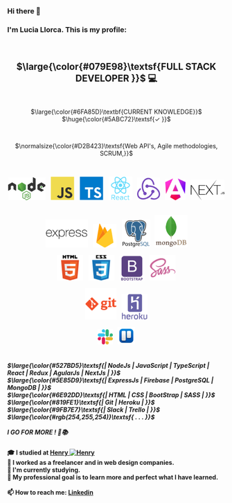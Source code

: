 
<!-- https://gist.github.com/luigiMinardi/4574708d404cdf4fe0da7ac6fe2314db#font-styles -->
### Hi there 👋
<h3>I'm Lucia Llorca. This is my profile:</h3>
<br/>
<h2 align="center"> $\large{\color{#079E98}\textsf{FULL STACK DEVELOPER }}$ 💻</h2>
<br/>
<p align="center">$\large{\color{#6FA85D}\textbf{CURRENT KNOWLEDGE}}$ $\huge{\color{#5ABC72}\textsf{✓ }}$ <p>

<br/>
<p align="center">$\normalsize{\color{#D2B423}\textsf{Web API's, Agile methodologies, SCRUM,}}$</p>
<br/>
<p align="center">
  <img src="https://github.com/Lls28es/Lls28es/blob/main/img/nodejs3.png" height="53" alt="node">
  &nbsp;
  <img src="https://github.com/Lls28es/Lls28es/blob/main/img/js1.png" height="55" alt="javascript">
   &nbsp;
  <img src="https://github.com/Lls28es/Lls28es/blob/main/img/typescript.png" height="55" alt="typescript">
  &nbsp;
  <img src="https://github.com/Lls28es/Lls28es/blob/main/img/react1.png" height="55" alt="react">
  &nbsp;
  <img src="https://github.com/Lls28es/Lls28es/blob/main/img/redux.png" height="53" alt="redux">
  &nbsp;
  <img src="https://github.com/Lls28es/Lls28es/blob/main/img/angular1.png" height="50" alt="angular">
  &nbsp;
  <img src="https://github.com/Lls28es/Lls28es/blob/main/img/nextjs1.png" height="47" alt="nextjs">
  &nbsp;
 </p>
 <p align="center">
  <img src="https://github.com/Lls28es/Lls28es/blob/main/img/express3.png" height="65" alt="expressjs">
   &nbsp;
  <img src="https://github.com/Lls28es/Lls28es/blob/main/img/firebase1.png" height="55" alt="firebase">
  &nbsp;
  <img src="https://github.com/Lls28es/Lls28es/blob/main/img/postgreSQL1.png" height="65" alt="postgreSQL">
   &nbsp;
  <img src="https://github.com/Lls28es/Lls28es/blob/main/img/mongoDB2.png" height="75" alt="mongoDB">
</p>
<p align="center">
  <img src="https://github.com/Lls28es/Lls28es/blob/main/img/html.png" height="60" alt="html">
  &nbsp;
  <img src="https://github.com/Lls28es/Lls28es/blob/main/img/css.png" height="60" alt="css">
  &nbsp;
  <img src="https://github.com/Lls28es/Lls28es/blob/main/img/bootstrap.png" height="58" alt="bootstrap">
  &nbsp;
  <img src="https://github.com/Lls28es/Lls28es/blob/main/img/sass.png" height="60" alt="sass">
</p>
<p align="center">
  <img src="https://github.com/Lls28es/Lls28es/blob/main/img/git3.png" height="73" alt="git">
   &nbsp;
  <img src="https://github.com/Lls28es/Lls28es/blob/main/img/heroku1.png" height="60" alt="heroku">
</p>
<p align="center">
  <img src="https://github.com/Lls28es/Lls28es/blob/main/img/slack4.png" height="35" alt="slack">
  &nbsp;
  <img src="https://github.com/Lls28es/Lls28es/blob/main/img/trello4.png" height="40" alt="trello">
</p>

<h5>
 <br/>
 $\large{\color{#527BD5}\textsf{| NodeJs | JavaScript | TypeScript |  React | Redux | AgularJs | NextJs | }}$
 <br/>
 $\large{\color{#5E85D9}\textsf{| ExpressJs | Firebase | PostgreSQL | MongoDB | }}$
 <br/>
 $\large{\color{#6E92DD}\textsf{| HTML | CSS | BootStrap | SASS | }}$
 <br/>
 $\large{\color{#819FE1}\textsf{| Git | Heroku | }}$
 <br/>
 $\large{\color{#9FB7E7}\textsf{| Slack | Trello | }}$
 <br/>
 $\large{\color{#rgb(254,255,254)}\textsf{ . . . }}$
 <br/>  
 <br/>
 I GO FOR MORE ! 🚀📚
</h5>

<h4>
 🎓 I studied at 
 <a href="https://www.soyhenry.com" >Henry 
  <img src="https://user-images.githubusercontent.com/69209369/116446907-ce1e0280-a82d-11eb-80e9-202907b7eff6.png" width="25" alt="Henry"> 
 </a>
 <br/>
 💼 I worked as a freelancer and in web design companies.
 <br/>
 📖 I'm currently studying. 
 <br/>
 🧠 My professional goal is to learn more and perfect what I have learned.
 <br/>
 <br/>
 📫 How to reach me:  <a href="https://www.linkedin.com/in/lucia-llorca" > Linkedin</a>
<h4>
   
<!--
```diff
- text in red
+ text in green
! text in orange
# text in gray
@@ text in purple (and bold) @@
```
*texto*
**texto**
@@text in purple (and bold)@@
**Lls28es/Lls28es** is a ✨ _special_ ✨ repository because its `README.md` (this file) appears on your GitHub profile.


Here are some ideas to get you started:

- 🔭 I’m currently working on ...
- 🌱 I’m currently learning ...
- 👯 I’m looking to collaborate on ...
- 🤔 I’m looking for help with ...
- 💬 Ask me about ...
- 📫 How to reach me: ...

![image](https://user-images.githubusercontent.com/69209369/116446907-ce1e0280-a82d-11eb-80e9-202907b7eff6.png)
![image](https://user-images.githubusercontent.com/69209369/116448732-d1b28900-a82f-11eb-942c-025060103d98.png)
![image](https://user-images.githubusercontent.com/69209369/116448711-ccedd500-a82f-11eb-8a08-b53db08f6156.png)
![image](https://user-images.githubusercontent.com/69209369/116448756-d9722d80-a82f-11eb-966c-a9f9f8cf41e8.png)
![image](https://user-images.githubusercontent.com/69209369/116448789-e000a500-a82f-11eb-88f1-0936293d47bc.png)
![image](https://user-images.githubusercontent.com/69209369/116448815-e858e000-a82f-11eb-939d-e6e93abb25c4.png)
![image](https://user-images.githubusercontent.com/69209369/116448879-f73f9280-a82f-11eb-8bef-b2b5bed7d173.png)
![image](https://user-images.githubusercontent.com/69209369/116448947-06bedb80-a830-11eb-8d96-e34affa3ad6c.png)
![image](https://user-images.githubusercontent.com/69209369/116448969-0e7e8000-a830-11eb-9246-fd0ed6226151.png)
![image](https://user-images.githubusercontent.com/69209369/116448988-150cf780-a830-11eb-8cb7-7cf85ba56b69.png)
![image](https://user-images.githubusercontent.com/69209369/116449008-19391500-a830-11eb-832b-cb45d8ba1243.png)
![image](https://user-images.githubusercontent.com/69209369/116449049-22c27d00-a830-11eb-86f8-649703272c4f.png)
&nbsp;
-->

<!--    <img src="https://user-images.githubusercontent.com/69209369/116448732-d1b28900-a82f-11eb-942c-025060103d98.png" width="50" alt="accessibility text">
  <img src="https://user-images.githubusercontent.com/69209369/116448732-d1b28900-a82f-11eb-942c-025060103d98.png" width="50" alt="accessibility text">
  <img src="https://user-images.githubusercontent.com/69209369/116448711-ccedd500-a82f-11eb-8a08-b53db08f6156.png" width="60" alt="accessibility text">
  <img src="https://user-images.githubusercontent.com/69209369/116448756-d9722d80-a82f-11eb-966c-a9f9f8cf41e8.png" width="60" alt="accessibility text">
  <img src="https://user-images.githubusercontent.com/69209369/116448789-e000a500-a82f-11eb-88f1-0936293d47bc.png" width="60" alt="accessibility text">
  <img src="https://user-images.githubusercontent.com/69209369/116448815-e858e000-a82f-11eb-939d-e6e93abb25c4.png" width="60" alt="accessibility text">
  <img src="https://user-images.githubusercontent.com/69209369/116448879-f73f9280-a82f-11eb-8bef-b2b5bed7d173.png" width="60" alt="accessibility text">
  <img src="https://user-images.githubusercontent.com/69209369/116448947-06bedb80-a830-11eb-8d96-e34affa3ad6c.png" width="60" alt="accessibility text">
  <img src="https://user-images.githubusercontent.com/69209369/116448969-0e7e8000-a830-11eb-9246-fd0ed6226151.png" width="80" alt="accessibility text">
  <img src="https://user-images.githubusercontent.com/69209369/116448988-150cf780-a830-11eb-8cb7-7cf85ba56b69.png" width="60" alt="accessibility text">
  <img src="https://user-images.githubusercontent.com/69209369/116449008-19391500-a830-11eb-832b-cb45d8ba1243.png" width="60" alt="accessibility text">
  <img src="https://user-images.githubusercontent.com/69209369/116449049-22c27d00-a830-11eb-86f8-649703272c4f.png" width="85" alt="accessibility text">
  <p>$${\color{lightblue}Red \space \color{blue} a \space cada}$$ </p>
<code style="color:Blue">text</code>
  - ![#f03c15](https://placehold.co/15x15/f03c15/f03c15.png) `#f03c15`
- ![#c5f015](https://placehold.co/15x15/c5f015/c5f015.png) `#c5f015`
- ![#1589F0](https://placehold.co/15x15/1589F0/1589F0.png) `#1589F0`

<h4 align="center" >$${\textcolor{red}{easily}: Changes the color of inline text. \noindentThis command takes two parameters, \the \space color to use and the text whose color is changed. In the example the word easily is printed in red.}$$ </h4>
 -->


<!--
|                        command                        |                           result                      |
|                          ---                          |                            ---                        |
`$\color{red}{\textsf{lorem ipsum}}$`                   | $\color{red}{\textsf{lorem ipsum}}$
`$\color{#f00}{\textsf{lorem ipsum}}$`                  | $\color{#f00}{\textsf{lorem ipsum}}$ 
`$\color{rgb(255,0,0)}{\textsf{lorem ipsum}}$`          | $\color{rgb(255,0,0)}{\textsf{lorem ipsum}}$
`$\color{rgba(255,0,0, 0.4)}{\textsf{lorem ipsum}}$`    | $\color{rgba(255,0,0, 0.4)}{\textsf{lorem ipsum}}$
`$\color{hsl(0,100%,50%)}{\textsf{lorem ipsum}}$`       | $\color{hsl(0,100%,50%)}{\textsf{lorem ipsum}}$
`$\color{hsla(0,100%,50%, 0.4)}{\textsf{lorem ipsum}}$` | $\color{hsla(0,100%,50%, 0.4)}{\textsf{lorem ipsum}}$
`$\textcolor{red}{\textsf{lorem ipsum}}$`               | $\textcolor{red}{\textsf{lorem ipsum}}$


### Table with some color examples

| $\color{black}{\textsf{Black}}$ |  $\color{blue}{\textsf{Blue}}$ | $\color{brown}{\textsf{Brown}}$ | $\color{darkgray}{\textsf{Dark Gray}}$  | $\color{gray}{\textsf{Gray}}$ | 
| ------------- | ------------- | ------------- | ------------- | ------------- | 
| $\color{lightgray}{\textsf{Light Gray}}$ |  $\color{green}{\textsf{Green}}$ | $\color{lightblue}{\textsf{Light Blue}}$ | $\color{lime}{\textsf{Lime}}$  | $\color{magenta}{\textsf{Magenta}}$ |
| $\color{olive}{\textsf{Olive}}$ |  $\color{orange}{\textsf{Orange}}$ | $\color{pink}{\textsf{Pink}}$ | $\color{purple}{\textsf{Purple}}$  | $\color{red}{\textsf{Red}}$ | 
| $\color{teal}{\textsf{Teal}}$ |  $\color{violet}{\textsf{Violet}}$ | $\color{white}{\textsf{White}}$ | $\color{yellow}{\textsf{Yellow}}$  | $\color{BurntOrange}{\textsf{Burnt Orange}}$ |


$\textsf{{\color[rgb]{0.0, 0.0, 1.0}Yo}{\color[rgb]{0.1, 0.0, 0.9}u~ }{\color[rgb]{0.2, 0.0, 0.8}c}{\color[rgb]{0.3, 0.0, 0.7}a}{\color[rgb]{0.4, 0.0, 0.6}n~ }{\color[rgb]{0.5, 0.0, 0.5}do~ }{\color[rgb]{0.6, 0.0, 0.4}th}{\color[rgb]{0.7, 0.0, 0.3}is~ }{\color[rgb]{0.8, 0.0, 0.2}t}{\color[rgb]{0.9, 0.0, 0.1}o}{\color[rgb]{1.0, 0.0, 0.0}o}}$

## Font Sizes

|                command              |                result              |
|                  ---                |                 ---                |
`$\Huge{\textsf{lorem ipsum}}$`       | $\Huge{\textsf{lorem ipsum}}$
`$\huge{\textsf{lorem ipsum}}$`       | $\huge{\textsf{lorem ipsum}}$
`$\LARGE{\textsf{lorem ipsum}}$`      | $\LARGE{\textsf{lorem ipsum}}$
`$\Large{\textsf{lorem ipsum}}$`      | $\Large{\textsf{lorem ipsum}}$
`$\large{\textsf{lorem ipsum}}$`      | $\large{\textsf{lorem ipsum}}$
`$\normalsize{\textsf{lorem ipsum}}$` | $\normalsize{\textsf{lorem ipsum}}$
`$\small{\textsf{lorem ipsum}}$`      | $\small{\textsf{lorem ipsum}}$
`$\scriptsize{\textsf{lorem ipsum}}$` | $\scriptsize{\textsf{lorem ipsum}}$
`$\tiny{\textsf{lorem ipsum}}$`       | $\tiny{\textsf{lorem ipsum}}$
### Table of contents
* [Warnings & Notes](#warnings-and-notes)  
* [Learn Tex basic syntax](#tex)  
$\to$  [Text in Tex](#text-in-tex)  
$\to$  [Font Styles](#font-styles)  
$\to$  [Colors](#colors)  
&nbsp;&nbsp;&nbsp;&nbsp; $\diamond$ [Color examples table](#table-with-some-color-examples)  
$\to$  [Font Sizes](#font-sizes)  
* [Tex limitations](#colorred-textsftex-limitations)  
$\to$  [It isn't selectable](#tex-cant-be-selected)  
$\to$  [Causes text overflow](#tex-causes-text-overflow)  
$\to$  [Don't work inside link tags](#tex-dont-work-on-links)  
$\to$  [Are not yet added to the mobile app markdown](#tex-are-broken-on-the-mobile-app)  
$\to$  [Some words don't work on it](#some-words-dont-work-inside-tex)  
* [Useful links](#useful-links)  
<!-- $\to$  [Don't work on h1-6 md tags](#tex-dont-work-on-h1-to-h6-tags--from-markdown)  NOW IT DO WORK - here if it changes again (at launch worked, then it stopped, now works again...) -->
<!--
## Warnings and Notes

To do the warning and note on the `github markdown` is that way:

__Warning__
On the `gist` 
$\color{#D29922}\textsf{\Large\&#x26A0;\kern{0.2cm}\normalsize Warning}$ 
$\color{#58A6FF}\textsf{\Large\&#x24D8;\kern{0.2cm}\normalsize Note}$

$\color{yellow}{\textsf{Yellow}}$ 

*single asterisks*

_single underscores_

**double asterisks**

__double underscores__

$$\color{yellow}{\textsf{Yellow}}$$
<h4 align="left" >$${\color{lightgreen} Web \space API's, \space Agile \space methodologies, \space SCRUM }$$</h4>
$\color{#D29922}\textsf{\Large\kern{0.2cm}\normalsize Warning}$ 
<br/>
$\color{#D29922}\textsf{\Large\kern{0.2cm}\normalsize Warning}$ 
<br/>
-->
